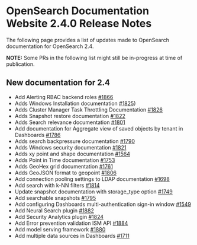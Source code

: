 # OpenSearch Documentation Website 2.4.0 Release Notes

The following page provides a list of updates made to OpenSearch documentation for OpenSearch 2.4.

**NOTE:** Some PRs in the following list might still be in-progress at time of publication.


## New documentation for 2.4

- Add Alerting RBAC backend roles [#1866](https://github.com/opensearch-project/documentation-website/pull/1866)
- Adds Windows Installation documentation [#1825](https://github.com/opensearch-project/documentation-website/pull/1825))
- Adds Cluster Manager Task Throttling Documentation [#1826](https://github.com/opensearch-project/documentation-website/pull/1826)
- Adds Snapshot restore documentation [#1822](https://github.com/opensearch-project/documentation-website/pull/1822)
- Adds Search relevance documentation [#1801](https://github.com/opensearch-project/documentation-website/pull/1801)
- Add documentation for Aggregate view of saved objects by tenant in Dashboards [#1786](https://github.com/opensearch-project/documentation-website/pull/1786)
- Adds search backpressure documentation [#1790](https://github.com/opensearch-project/documentation-website/pull/1790)
- Adds Windows security documentation [#1821](https://github.com/opensearch-project/documentation-website/pull/1821)
- Adds xy point and shape documentation [#1564](https://github.com/opensearch-project/documentation-website/pull/1564)
- Adds Point in Time documentation [#1753](https://github.com/opensearch-project/documentation-website/pull/1753)
- Adds GeoHex grid documentation [#1761](https://github.com/opensearch-project/documentation-website/pull/1761)
- Adds GeoJSON format to geopoint [#1806](https://github.com/opensearch-project/documentation-website/pull/1806)
- Add connection pooling settings to LDAP documentation [#1698](https://github.com/opensearch-project/documentation-website/pull/1698)
- Add search with k-NN filters [#1814](https://github.com/opensearch-project/documentation-website/pull/1814)
- Update snapshot documentation with storage_type option [#1749](https://github.com/opensearch-project/documentation-website/pull/1749)
- Add searchable snapshots [#1795](https://github.com/opensearch-project/documentation-website/pull/1795)
- Add configuring Dashboards multi-authentication sign-in window [#1549](https://github.com/opensearch-project/documentation-website/pull/1549)
- Add Neural Search plugin [#1882](https://github.com/opensearch-project/documentation-website/pull/1882)
- Add Security Analytics plugin [#1824](https://github.com/opensearch-project/documentation-website/pull/1824)
- Add Error prevention validation ISM API [#1884](https://github.com/opensearch-project/documentation-website/pull/1884)
- Add model serving framework [#1880](https://github.com/opensearch-project/documentation-website/pull/1880)
- Add multiple data sources in Dashboards [#1711](https://github.com/opensearch-project/documentation-website/pull/1711)